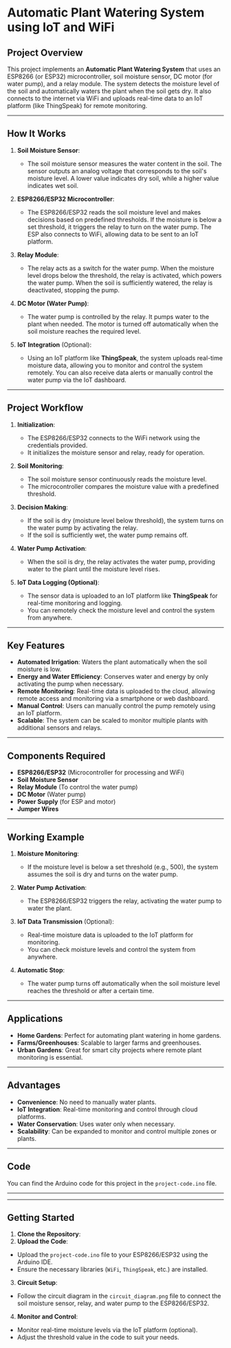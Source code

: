 
# Automatic Plant Watering System using IoT and WiFi

## Project Overview
This project implements an **Automatic Plant Watering System** that uses an ESP8266 (or ESP32) microcontroller, soil moisture sensor, DC motor (for water pump), and a relay module. The system detects the moisture level of the soil and automatically waters the plant when the soil gets dry. It also connects to the internet via WiFi and uploads real-time data to an IoT platform (like ThingSpeak) for remote monitoring.

---

## How It Works
1. **Soil Moisture Sensor**:
    - The soil moisture sensor measures the water content in the soil. The sensor outputs an analog voltage that corresponds to the soil's moisture level. A lower value indicates dry soil, while a higher value indicates wet soil.

2. **ESP8266/ESP32 Microcontroller**:
    - The ESP8266/ESP32 reads the soil moisture level and makes decisions based on predefined thresholds. If the moisture is below a set threshold, it triggers the relay to turn on the water pump. The ESP also connects to WiFi, allowing data to be sent to an IoT platform.

3. **Relay Module**:
    - The relay acts as a switch for the water pump. When the moisture level drops below the threshold, the relay is activated, which powers the water pump. When the soil is sufficiently watered, the relay is deactivated, stopping the pump.

4. **DC Motor (Water Pump)**:
    - The water pump is controlled by the relay. It pumps water to the plant when needed. The motor is turned off automatically when the soil moisture reaches the required level.

5. **IoT Integration** (Optional):
    - Using an IoT platform like **ThingSpeak**, the system uploads real-time moisture data, allowing you to monitor and control the system remotely. You can also receive data alerts or manually control the water pump via the IoT dashboard.

---

## Project Workflow
1. **Initialization**:
    - The ESP8266/ESP32 connects to the WiFi network using the credentials provided.
    - It initializes the moisture sensor and relay, ready for operation.

2. **Soil Monitoring**:
    - The soil moisture sensor continuously reads the moisture level.
    - The microcontroller compares the moisture value with a predefined threshold.

3. **Decision Making**:
    - If the soil is dry (moisture level below threshold), the system turns on the water pump by activating the relay.
    - If the soil is sufficiently wet, the water pump remains off.

4. **Water Pump Activation**:
    - When the soil is dry, the relay activates the water pump, providing water to the plant until the moisture level rises.

5. **IoT Data Logging (Optional)**:
    - The sensor data is uploaded to an IoT platform like **ThingSpeak** for real-time monitoring and logging.
    - You can remotely check the moisture level and control the system from anywhere.

---

## Key Features
- **Automated Irrigation**: Waters the plant automatically when the soil moisture is low.
- **Energy and Water Efficiency**: Conserves water and energy by only activating the pump when necessary.
- **Remote Monitoring**: Real-time data is uploaded to the cloud, allowing remote access and monitoring via a smartphone or web dashboard.
- **Manual Control**: Users can manually control the pump remotely using an IoT platform.
- **Scalable**: The system can be scaled to monitor multiple plants with additional sensors and relays.

---

## Components Required
- **ESP8266/ESP32** (Microcontroller for processing and WiFi)
- **Soil Moisture Sensor**
- **Relay Module** (To control the water pump)
- **DC Motor** (Water pump)
- **Power Supply** (for ESP and motor)
- **Jumper Wires**

---

## Working Example
1. **Moisture Monitoring**:
    - If the moisture level is below a set threshold (e.g., 500), the system assumes the soil is dry and turns on the water pump.
   
2. **Water Pump Activation**:
    - The ESP8266/ESP32 triggers the relay, activating the water pump to water the plant.

3. **IoT Data Transmission** (Optional):
    - Real-time moisture data is uploaded to the IoT platform for monitoring.
    - You can check moisture levels and control the system from anywhere.

4. **Automatic Stop**:
    - The water pump turns off automatically when the soil moisture level reaches the threshold or after a certain time.

---

## Applications
- **Home Gardens**: Perfect for automating plant watering in home gardens.
- **Farms/Greenhouses**: Scalable to larger farms and greenhouses.
- **Urban Gardens**: Great for smart city projects where remote plant monitoring is essential.

---

## Advantages
- **Convenience**: No need to manually water plants.
- **IoT Integration**: Real-time monitoring and control through cloud platforms.
- **Water Conservation**: Uses water only when necessary.
- **Scalability**: Can be expanded to monitor and control multiple zones or plants.

---

## Code
You can find the Arduino code for this project in the `project-code.ino` file.

---



---

## Getting Started
1. **Clone the Repository**:
2. **Upload the Code**:
- Upload the `project-code.ino` file to your ESP8266/ESP32 using the Arduino IDE.
- Ensure the necessary libraries (`WiFi`, `ThingSpeak`, etc.) are installed.

3. **Circuit Setup**:
- Follow the circuit diagram in the `circuit_diagram.png` file to connect the soil moisture sensor, relay, and water pump to the ESP8266/ESP32.

4. **Monitor and Control**:
- Monitor real-time moisture levels via the IoT platform (optional).
- Adjust the threshold value in the code to suit your needs.

